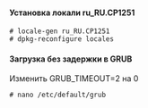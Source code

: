 #### Установка локали ru_RU.CP1251
```
# locale-gen ru_RU.CP1251
# dpkg-reconfigure locales

```
#### Загрузка без задержки в GRUB
Изменить GRUB_TIMEOUT=2 на 0
```
# nano /etc/default/grub

```
